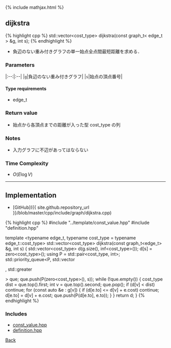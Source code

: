 {% include mathjax.html %}

## dijkstra

{% highlight cpp %}
std::vector<cost_type> dijkstra(const graph_t< edge_t > &g, int s);
{% endhighlight %}

- 負辺のない重み付きグラフの単一始点全点間最短距離を求める．

### Parameters

|:--:|:--|
|`g`|負辺のない重み付きグラフ|
|`s`|始点の頂点番号|

#### Type requirements

- edge_t

### Return value

- 始点から各頂点までの距離が入った型 cost_type の列

### Notes

- 入力グラフに不辺があってはならない

### Time Complexity

- $O(E \log V)$

---------------------------------------

## Implementation

- [GitHub]({{ site.github.repository_url }}/blob/master/cpp/include/graph/dijkstra.cpp)

{% highlight cpp %}
#include "../template/const_value.hpp"
#include "definition.hpp"

template <typename edge_t, typename cost_type = typename edge_t::cost_type>
std::vector<cost_type> dijkstra(const graph_t<edge_t> &g, int s) {
  std::vector<cost_type> d(g.size(), inf<cost_type>());
  d[s] = zero<cost_type>();
  using P = std::pair<cost_type, int>;
  std::priority_queue<P, std::vector<P>, std::greater<P>> que;
  que.push(P(zero<cost_type>(), s));
  while (!que.empty()) {
    cost_type dist = que.top().first;
    int v = que.top().second;
    que.pop();
    if (d[v] < dist) continue;
    for (const auto &e : g[v]) {
      if (d[e.to] <= d[v] + e.cost) continue;
      d[e.to] = d[v] + e.cost;
      que.push(P(d[e.to], e.to));
    }
  }
  return d;
}
{% endhighlight %}

### Includes

- [const_value.hpp](../template/const_value)
- [definition.hpp](definition)

[Back](../..)
